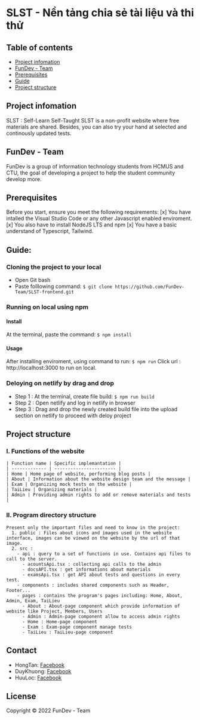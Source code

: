 # SLST - Nền tảng chia sẻ tài liệu và thi thử

## Table of contents
* [Project infomation](#project-infomation)
* [FunDev - Team](#funDev-Team)
* [Prerequisites](#prerequisites)
* [Guide](#guide)
* [Project structure](#project-structure)

## Project infomation
SLST : Self-Learn Self-Taught
SLST is a non-profit website where free materials are shared. Besides, you can also try your hand at selected and continously updated tests.

## FunDev - Team
FunDev is a group of information technology students from HCMUS and CTU, the goal of developing a project to help the student community develop more. 

## Prerequisites
Before you start, ensure you meet the following requirements:
 [x] You have intalled the Visual Studio Code or any other Javascript enabled enviroment.
 [x] You also have to install NodeJS LTS and npm
 [x] You have a basic understand of Typescript, Tailwind.

## Guide:
### Cloning the project to your local
 - Open Git bash
 - Paste folllowing command:
  ```$ git clone https://github.com/FunDev-Team/SLST-frontend.git ```
  
### Running on local using npm
 #### Install
  At the terminal, paste the command:
    ``` $ npm install ```
 #### Usage
  After installing enviroment, using command to run:
   ``` $ npm run ```
  Click url : http://localhost:3000 to run on local.
  
### Deloying on netlify by drag and drop
  - Step 1 : At the terminal, create file build:
   ``` $ npm run build ```
  - Step 2 : Open netlify and log in netlify in browser
  - Step 3 : Drag and drop the newly created build file into the upload section on netlify to proceed with deloy project

## Project structure
  ### I. Functions of the website
    | Function name | Specific implemantation |
    | ------------- | ----------------------- |
    | Home | Home page of website, performing blog posts |
    | About | Information about the website design team and the message |
    | Exam | Organizing mock tests on the website |
    | TaiLieu | Organizing materials |
    | Admin | Providing admin rights to add or remove materials and tests |
    
  ### II. Program directory structure 
    Present only the important files and need to know in the project:
      1. public : Files about icons and images used in the website interface, images can be viewed on the website by the url of that image.
      2. src :
        - api : query to a set of functions in use. Contains api files to call to the server.
          - acountsApi.tsx : collecting api calls to the admin
          - docsAPI.tsx : get informations about materials
          - examsApi.tsx : get API about tests and questions in every test.
        - components : includes shared components such as Header, Footer...
        - pages : contains the program's pages including: Home, About, Admin, Exam, TaiLieu
          - About : About-page component which provide information of website like Project, Members, Users
          - Admin : Admin-page component allow to access admin rights
          - Home : Home-page component
          - Exam : Exam-page component manage tests
          - TaiLieu : TaiLieu-page component
          
## Contact
  - HongTan: [Facebook](https://www.facebook.com/hongtan1422002/)
  - DuyKhuong: [Facebook](https://www.facebook.com/profile.php?id=100014937931401)
  - HuuLoc: [Facebook](https://www.facebook.com/huynh.h.loc.92/)
  
## License
  Copyright © 2022 FunDev - Team
